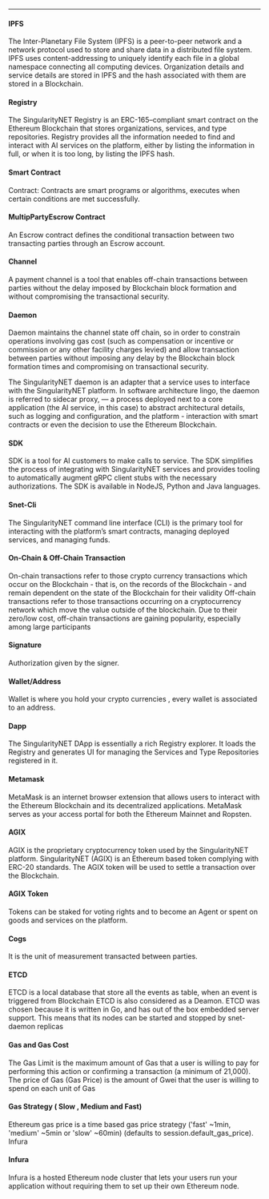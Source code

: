 <!-- ---
# Page settings
layout: default
keywords: IPFS, Registry, Smart Contract, MultipPartyEscrow Contract, Channel, Daemon , SDK, Snet-Cli, On-Chain & Off-Chain Transaction, Signature, Wallet/Address, Dapp, Metamask, AGIX, AGIX Token, Cogs, ETCD, Gas and Gas Cost, Gas Strategy ( Slow , Medium and Fast), Infura
comments: false
title: Keyterms
description: Basic keyterms explanation -->

---

#### IPFS

The Inter-Planetary File System (IPFS) is a peer-to-peer network and a network protocol used to
store and share data in a distributed file system. IPFS uses content-addressing to uniquely
identify each file in a global namespace connecting all computing devices. Organization details
and service details are stored in IPFS and the hash associated with them are stored in a
Blockchain.

#### Registry

The SingularityNET Registry is an ERC-165–compliant smart contract on the Ethereum Blockchain that stores organizations, services, and type repositories.
Registry provides all the information needed to find and interact with AI services on the platform, either by listing the information in full, or when it is too long, by listing the IPFS hash.

#### Smart Contract

Contract: Contracts are smart programs or algorithms, executes when certain conditions are met successfully.

#### MultipPartyEscrow Contract

An Escrow contract defines the conditional transaction between two transacting parties through an Escrow account.

#### Channel

A payment channel is a tool that enables off-chain transactions between parties without the delay imposed by Blockchain block formation and without compromising the transactional security.

#### Daemon

Daemon maintains the channel state off chain, so in order to constrain operations involving gas cost (such as compensation or incentive or commission or any other facility charges levied) and allow transaction between parties without imposing any delay by the Blockchain block formation times and compromising on transactional security.

The SingularityNET daemon is an adapter that a service uses to interface with the SingularityNET platform. In software architecture lingo, the daemon is referred to sidecar proxy, — a process deployed next to a core application (the AI service, in this case) to abstract architectural details, such as logging and configuration, and the platform - interaction with smart contracts or even the decision to use the Ethereum Blockchain.

#### SDK

SDK is a tool for AI customers to make calls to service. The SDK simplifies the process of integrating with SingularityNET services and provides tooling to automatically augment gRPC client stubs with the necessary authorizations. The SDK is available in NodeJS, Python and Java languages.

#### Snet-Cli

The SingularityNET command line interface (CLI) is the primary tool for interacting with the platform’s smart contracts, managing deployed services, and managing funds.

#### On-Chain & Off-Chain Transaction

On-chain transactions refer to those crypto currency transactions which occur on the Blockchain - that is, on the records of the Blockchain - and remain dependent on the state of the Blockchain for their validity
Off-chain transactions refer to those transactions occurring on a cryptocurrency network which move the value outside of the blockchain. Due to their zero/low cost, off-chain transactions are gaining popularity, especially among large participants

#### Signature

Authorization given by the signer.

#### Wallet/Address

Wallet is where you hold your crypto currencies , every wallet is associated to an address.

#### Dapp

The SingularityNET DApp is essentially a rich Registry explorer. It loads the Registry and generates UI for managing the Services and Type Repositories registered in it.

#### Metamask

MetaMask is an internet browser extension that allows users to interact with the Ethereum Blockchain and its decentralized applications. MetaMask serves as your access portal for both the Ethereum Mainnet and Ropsten.

#### AGIX

AGIX is the proprietary cryptocurrency token used by the SingularityNET platform. SingularityNET (AGIX) is an Ethereum based token complying with ERC-20 standards. The AGIX token will be used to settle a transaction over the Blockchain.

#### AGIX Token

Tokens can be staked for voting rights and to become an Agent or spent on goods and services on the platform.

#### Cogs

It is the unit of measurement transacted between parties.

#### ETCD

ETCD is a local database that store all the events as table, when an event is triggered from Blockchain ETCD is also considered as a Deamon. ETCD was chosen because it is written in Go, and has out of the box embedded server support. This means that its nodes can be started and stopped by snet-daemon replicas

#### Gas and Gas Cost

The Gas Limit is the maximum amount of Gas that a user is willing to pay for performing this action or confirming a transaction (a minimum of 21,000). The price of Gas (Gas Price) is the amount of Gwei that the user is willing to spend on each unit of Gas

#### Gas Strategy ( Slow , Medium and Fast)

Ethereum gas price is a time based gas price strategy ('fast' ~1min, 'medium' ~5min or 'slow' ~60min) (defaults to session.default_gas_price).
Infura

#### Infura

Infura is a hosted Ethereum node cluster that lets your users run your application without requiring them to set up their own Ethereum node.
